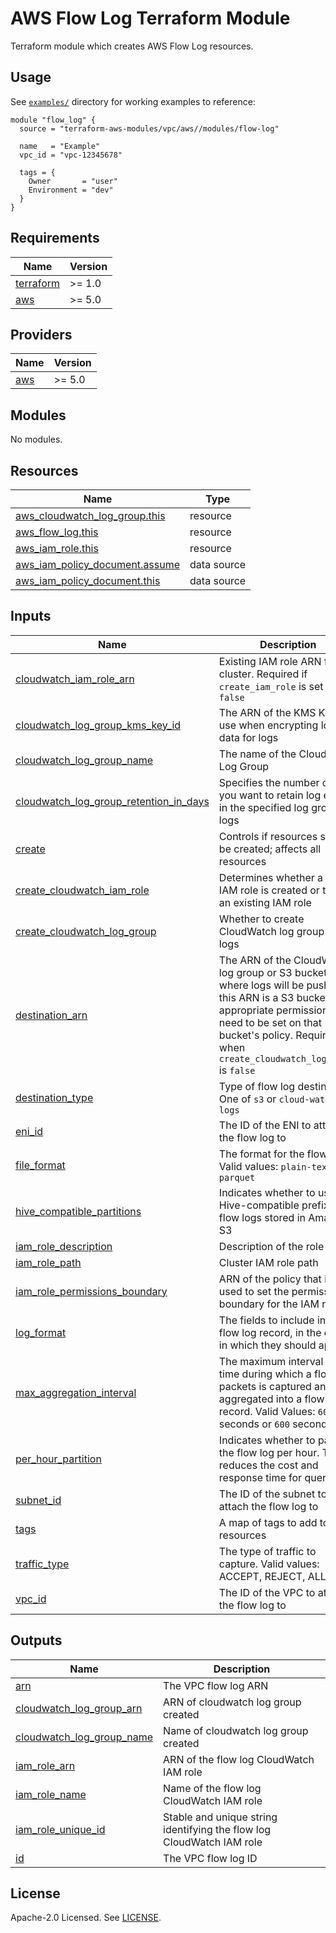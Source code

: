 # AWS Flow Log Terraform Module

Terraform module which creates AWS Flow Log resources.

## Usage

See [`examples/`](https://github.com/clowdhaus/terraform-aws-vpc-v5/tree/main/examples) directory for working examples to reference:

```hcl
module "flow_log" {
  source = "terraform-aws-modules/vpc/aws//modules/flow-log"

  name   = "Example"
  vpc_id = "vpc-12345678"

  tags = {
    Owner       = "user"
    Environment = "dev"
  }
}
```

<!-- BEGINNING OF PRE-COMMIT-TERRAFORM DOCS HOOK -->
## Requirements

| Name | Version |
|------|---------|
| <a name="requirement_terraform"></a> [terraform](#requirement\_terraform) | >= 1.0 |
| <a name="requirement_aws"></a> [aws](#requirement\_aws) | >= 5.0 |

## Providers

| Name | Version |
|------|---------|
| <a name="provider_aws"></a> [aws](#provider\_aws) | >= 5.0 |

## Modules

No modules.

## Resources

| Name | Type |
|------|------|
| [aws_cloudwatch_log_group.this](https://registry.terraform.io/providers/hashicorp/aws/latest/docs/resources/cloudwatch_log_group) | resource |
| [aws_flow_log.this](https://registry.terraform.io/providers/hashicorp/aws/latest/docs/resources/flow_log) | resource |
| [aws_iam_role.this](https://registry.terraform.io/providers/hashicorp/aws/latest/docs/resources/iam_role) | resource |
| [aws_iam_policy_document.assume](https://registry.terraform.io/providers/hashicorp/aws/latest/docs/data-sources/iam_policy_document) | data source |
| [aws_iam_policy_document.this](https://registry.terraform.io/providers/hashicorp/aws/latest/docs/data-sources/iam_policy_document) | data source |

## Inputs

| Name | Description | Type | Default | Required |
|------|-------------|------|---------|:--------:|
| <a name="input_cloudwatch_iam_role_arn"></a> [cloudwatch\_iam\_role\_arn](#input\_cloudwatch\_iam\_role\_arn) | Existing IAM role ARN for the cluster. Required if `create_iam_role` is set to `false` | `string` | `null` | no |
| <a name="input_cloudwatch_log_group_kms_key_id"></a> [cloudwatch\_log\_group\_kms\_key\_id](#input\_cloudwatch\_log\_group\_kms\_key\_id) | The ARN of the KMS Key to use when encrypting log data for logs | `string` | `null` | no |
| <a name="input_cloudwatch_log_group_name"></a> [cloudwatch\_log\_group\_name](#input\_cloudwatch\_log\_group\_name) | The name of the CloudWatch Log Group | `string` | `""` | no |
| <a name="input_cloudwatch_log_group_retention_in_days"></a> [cloudwatch\_log\_group\_retention\_in\_days](#input\_cloudwatch\_log\_group\_retention\_in\_days) | Specifies the number of days you want to retain log events in the specified log group for logs | `number` | `null` | no |
| <a name="input_create"></a> [create](#input\_create) | Controls if resources should be created; affects all resources | `bool` | `true` | no |
| <a name="input_create_cloudwatch_iam_role"></a> [create\_cloudwatch\_iam\_role](#input\_create\_cloudwatch\_iam\_role) | Determines whether a an IAM role is created or to use an existing IAM role | `bool` | `false` | no |
| <a name="input_create_cloudwatch_log_group"></a> [create\_cloudwatch\_log\_group](#input\_create\_cloudwatch\_log\_group) | Whether to create CloudWatch log group for logs | `bool` | `false` | no |
| <a name="input_destination_arn"></a> [destination\_arn](#input\_destination\_arn) | The ARN of the CloudWatch log group or S3 bucket where logs will be pushed. If this ARN is a S3 bucket the appropriate permissions need to be set on that bucket's policy. Required when `create_cloudwatch_log_group` is `false` | `string` | `""` | no |
| <a name="input_destination_type"></a> [destination\_type](#input\_destination\_type) | Type of flow log destination. One of `s3` or `cloud-watch-logs` | `string` | `null` | no |
| <a name="input_eni_id"></a> [eni\_id](#input\_eni\_id) | The ID of the ENI to attach the flow log to | `string` | `null` | no |
| <a name="input_file_format"></a> [file\_format](#input\_file\_format) | The format for the flow log. Valid values: `plain-text`, `parquet` | `string` | `null` | no |
| <a name="input_hive_compatible_partitions"></a> [hive\_compatible\_partitions](#input\_hive\_compatible\_partitions) | Indicates whether to use Hive-compatible prefixes for flow logs stored in Amazon S3 | `bool` | `null` | no |
| <a name="input_iam_role_description"></a> [iam\_role\_description](#input\_iam\_role\_description) | Description of the role | `string` | `null` | no |
| <a name="input_iam_role_path"></a> [iam\_role\_path](#input\_iam\_role\_path) | Cluster IAM role path | `string` | `null` | no |
| <a name="input_iam_role_permissions_boundary"></a> [iam\_role\_permissions\_boundary](#input\_iam\_role\_permissions\_boundary) | ARN of the policy that is used to set the permissions boundary for the IAM role | `string` | `null` | no |
| <a name="input_log_format"></a> [log\_format](#input\_log\_format) | The fields to include in the flow log record, in the order in which they should appear | `string` | `null` | no |
| <a name="input_max_aggregation_interval"></a> [max\_aggregation\_interval](#input\_max\_aggregation\_interval) | The maximum interval of time during which a flow of packets is captured and aggregated into a flow log record. Valid Values: `60` seconds or `600` seconds | `number` | `null` | no |
| <a name="input_per_hour_partition"></a> [per\_hour\_partition](#input\_per\_hour\_partition) | Indicates whether to partition the flow log per hour. This reduces the cost and response time for queries | `bool` | `null` | no |
| <a name="input_subnet_id"></a> [subnet\_id](#input\_subnet\_id) | The ID of the subnet to attach the flow log to | `string` | `null` | no |
| <a name="input_tags"></a> [tags](#input\_tags) | A map of tags to add to all resources | `map(string)` | `{}` | no |
| <a name="input_traffic_type"></a> [traffic\_type](#input\_traffic\_type) | The type of traffic to capture. Valid values: ACCEPT, REJECT, ALL | `string` | `"ALL"` | no |
| <a name="input_vpc_id"></a> [vpc\_id](#input\_vpc\_id) | The ID of the VPC to attach the flow log to | `string` | `null` | no |

## Outputs

| Name | Description |
|------|-------------|
| <a name="output_arn"></a> [arn](#output\_arn) | The VPC flow log ARN |
| <a name="output_cloudwatch_log_group_arn"></a> [cloudwatch\_log\_group\_arn](#output\_cloudwatch\_log\_group\_arn) | ARN of cloudwatch log group created |
| <a name="output_cloudwatch_log_group_name"></a> [cloudwatch\_log\_group\_name](#output\_cloudwatch\_log\_group\_name) | Name of cloudwatch log group created |
| <a name="output_iam_role_arn"></a> [iam\_role\_arn](#output\_iam\_role\_arn) | ARN of the flow log CloudWatch IAM role |
| <a name="output_iam_role_name"></a> [iam\_role\_name](#output\_iam\_role\_name) | Name of the flow log CloudWatch IAM role |
| <a name="output_iam_role_unique_id"></a> [iam\_role\_unique\_id](#output\_iam\_role\_unique\_id) | Stable and unique string identifying the flow log CloudWatch IAM role |
| <a name="output_id"></a> [id](#output\_id) | The VPC flow log ID |
<!-- END OF PRE-COMMIT-TERRAFORM DOCS HOOK -->

## License

Apache-2.0 Licensed. See [LICENSE](https://github.com/clowdhaus/terraform-aws-vpc-v5/blob/main/LICENSE).
